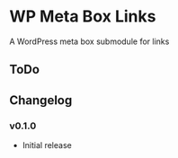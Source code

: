 # WP Meta Box Links

A WordPress meta box submodule for links

## ToDo

## Changelog

### v0.1.0

* Initial release

